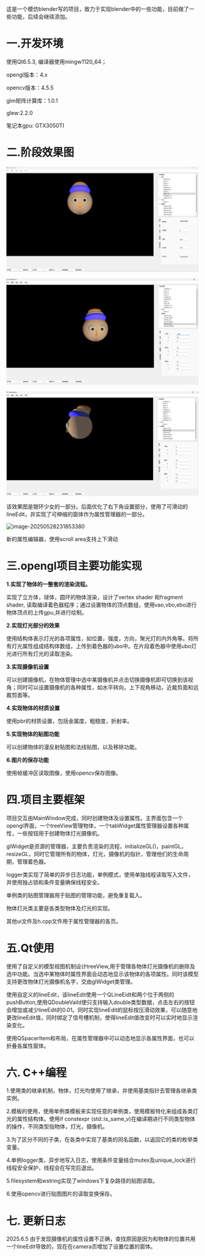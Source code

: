 这是一个模仿blender写的项目，致力于实现blender中的一些功能，目前做了一些功能，后续会继续添加。

# 一.开发环境

使用Qt6.5.3, 编译器使用mingw1120_64；

opengl版本：4.x

opencv版本：4.5.5

glm矩阵计算库：1.0.1

glew:2.2.0

笔记本gpu: GTX3050TI

# 二.阶段效果图



![2](images/2.png)



![3](images/3.png)



![4](images/4.png)

该效果图是银环少女的一部分。后面优化了右下角设置部分，使用了可滑动的lineEdit，并实现了可伸缩的窗体作为属性管理器的一部分。

![image-20250528231853380](../../../Users/杀杀杀/AppData/Roaming/Typora/typora-user-images/image-20250528231853380.png)

新的属性编辑器，使用scroll area支持上下滑动

# 三.opengl项目主要功能实现

**1.实现了物体的一整套的渲染流程。**

实现了立方体，球体，圆环的物体渲染，设计了vertex shader 和fragment shader, 读取编译着色器程序；通过设置物体的顶点数组，使用vao,vbo,ebo进行物体顶点的上传gpu,并进行绘制。

**2.实现灯光部分的效果**

使用结构体表示灯光的各项属性，如位置，强度，方向，聚光灯的内外角等。将所有灯光属性组成结构体数组，上传到着色器的ubo中。在片段着色器中使用ubo灯光进行所有灯光的读取渲染。

**3.实现摄像机设置**

可以创建摄像机，在物体管理中选中某摄像机并点击切换摄像机即可切换到该视角；同时可以设置摄像机的各种属性，如水平转向，上下视角移动，近裁剪面和远裁剪面等。

**4.实现物体的材质设置**

使用pbr的材质设置，包括金属度，粗糙度，折射率。

**5.实现物体的贴图功能**

可以创建物体的漫反射贴图和法线贴图，以及移除功能。

**6.图片的保存功能**

使用帧缓冲区读取图像，使用opencv保存图像。

# 四.项目主要框架

项目交互由MainWindow完成，同时创建物体及设置属性。主界面包含一个opengl界面，一个treeView管理物体，一个tabWidget属性管理器设置各种属性，一些按钮用于创建物体灯光摄像机。

glWidget是资源的管理器，主要负责渲染的流程，initializeGL()，paintGL，resizeGL，同时它管理所有的物体，灯光，摄像机的指针，管理他们的生命周期，管理着色器。

logger类实现了简单的异步日志功能，单例模式，使用单独线程读取写入文件，并使用独占锁和条件变量确保线程安全。

单例类的贴图管理器用于贴图的管理功能，避免重复载入。

物体灯光类主要是各类型物体及灯光的实现。

其他ui文件及h.cpp文件用于属性管理器的各页。

# 五.Qt使用

使用了自定义的模型视图机制设计treeView,用于管理各物体灯光摄像机的删除及选中功能。当选中某物体时属性界面会动态地显示该物体的各项属性。同时该模型支持更改物体灯光摄像机名字，交由glWidget类管理。

使用自定义的lineEdit，该lineEdit使用一个QLineEidt和两个位于两侧的pushButton,使用QDoubleVaild使只支持输入double类型数据，点击左右的按钮会增加或减少lineEdit的0.01。同时实现lineEdit的鼠标按压滑动效果，可以随意地更改lineEdit值，同时绑定了信号槽机制，使得lineEdit值改变时可以实时地显示渲染变化。

使用QSpacerItem和布局，在属性管理器中可以动态地显示各属性界面，也可以折叠各属性窗体。

# 六. C++编程

1.使用类的继承机制，物体，灯光均使用了继承，并使用基类指针去管理各继承类实例。

2.模板的使用，使用单例类模板来实现任意的单例类，使用模板特化来组成各类灯光的属性结构体。使用if constexpr (std::is_same_v)在编译期进行不同类型物体的操作，不同类型指物体，灯光，摄像机。

3.为了区分不同的子类，在各类中实现了基类的同名函数，以返回它的类的枚举类变量。

4.单例logger类，异步地写入日志，使用条件变量结合mutex及unique_lock进行线程安全保护，线程会在写完后退出。

5.filesystem和wstring实现了windows下复杂路径的贴图读取。

6.使用opencv进行贴图图片的读取变换保存。

# 七. 更新日志

2025.6.5  由于发现摄像机的属性设置不正确，查找原因是因为和物体的位置共用一个lineEdit导致的，现在在camera页增加了设置位置的窗体。




